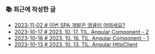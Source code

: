 ### 📚 최근에 작성한 글

<!-- BLEX:START -->
- [2023-11-02 # 이번 SPA 개발은 앵귤러 어떠세요?](https://blex.me/@baealex/create-spa-with-angular)
- [2023-10-17 # 2023. 10. 17. TIL. Angular Component - 2](https://blex.me/@baealex/2023-10-17-til-angular-component-2)
- [2023-10-16 # 2023. 10. 16. TIL. Angular Component - 1](https://blex.me/@baealex/2023-10-16-til-angular-component-1)
- [2023-10-13 # 2023. 10. 13. TIL. Angular HttpClient](https://blex.me/@baealex/2023-10-13-til-angular-httpclient)<!-- BLEX:END -->

<!-- YOUTUBE:START --><!-- YOUTUBE:END -->
